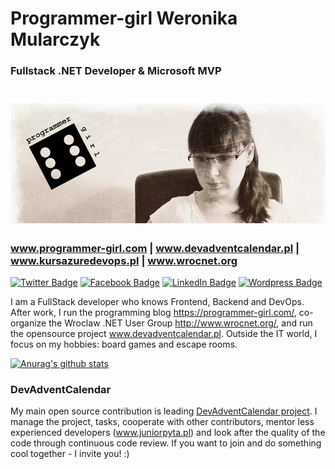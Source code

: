 # Programmer-girl Weronika Mularczyk

### Fullstack .NET Developer & Microsoft MVP

# [![header](https://github.com/WTobor/WTobor/blob/master/imgs/Programmer-Girl%20background.jpg)](https://programmer-girl.com)

### www.programmer-girl.com | www.devadventcalendar.pl | www.kursazuredevops.pl | www.wrocnet.org

[![Twitter Badge](https://img.shields.io/twitter/url?label=%40_programmergirl&style=social&url=https%3A%2F%2Ftwitter.com%2F_programmergirl)](https://twitter.com/_programmergirl)
[![Facebook Badge](https://img.shields.io/twitter/url?label=%40programmergirlblog&logo=facebook&style=social&url=https%3A%2F%2Fwww.facebook.com%2Fprogrammergirlblog%2F)](https://www.facebook.com/programmergirlblog/)
[![LinkedIn Badge](https://img.shields.io/twitter/url?label=Weronika%20Mularczyk&logo=linkedin&style=social&url=https%3A%2F%2Fwww.linkedin.com%2Fin%2Fweronika-tobor%2F)](https://www.linkedin.com/in/weronika-tobor/)
[![Wordpress Badge](https://img.shields.io/twitter/url?label=Programmer-girl.com&logo=wordpress&style=social&url=https%3A%2F%2Fprogrammer-girl.com%2F)](https://programmer-girl.com/)

I am a FullStack developer who knows Frontend, Backend and DevOps. After work, I run the programming blog https://programmer-girl.com/, co-organize the Wroclaw .NET User Group http://www.wrocnet.org/, and run the opensource project www.devadventcalendar.pl. Outside the IT world, I focus on my hobbies: board games and escape rooms.

[![Anurag's github stats](https://github-readme-stats.vercel.app/api?username=WTobor&show_icons=true)](https://github.com/anuraghazra/github-readme-stats)

### DevAdventCalendar

My main open source contribution is leading [DevAdventCalendar project](https://github.com/DevAdventCalendar/DevAdventCalendar). I manage the project, tasks, cooperate with other contributors, mentor less experienced developers (www.juniorpyta.pl) and look after the quality of the code through continuous code review. If you want to join and do something cool together - I invite you! :)
